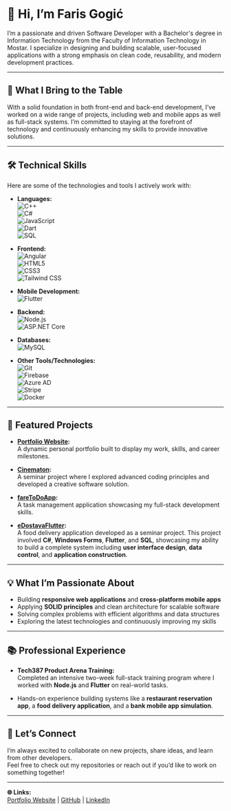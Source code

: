 # 👋 Hi, I’m Faris Gogić  

I’m a passionate and driven Software Developer with a Bachelor's degree in Information Technology from the Faculty of Information Technology in Mostar. I specialize in designing and building scalable, user-focused applications with a strong emphasis on clean code, reusability, and modern development practices. 

---

## 🚀 What I Bring to the Table  
With a solid foundation in both front-end and back-end development, I’ve worked on a wide range of projects, including web and mobile apps as well as full-stack systems. I’m committed to staying at the forefront of technology and continuously enhancing my skills to provide innovative solutions. 

---

## 🛠 Technical Skills  
Here are some of the technologies and tools I actively work with:  
- **Languages:**  
  ![C++](https://img.shields.io/badge/-C++-00599C?style=flat&logo=c%2B%2B&logoColor=white)  
  ![C#](https://img.shields.io/badge/-C%23-239120?style=flat&logo=c-sharp&logoColor=white)   
  ![JavaScript](https://img.shields.io/badge/-JavaScript-F7DF1E?style=flat&logo=javascript&logoColor=black)  
  ![Dart](https://img.shields.io/badge/-Dart-0175C2?style=flat&logo=dart&logoColor=white)  
  ![SQL](https://img.shields.io/badge/-SQL-4479A1?style=flat&logo=mysql&logoColor=white)  

- **Frontend:**  
  ![Angular](https://img.shields.io/badge/-Angular-DD0031?style=flat&logo=angular&logoColor=white)  
  ![HTML5](https://img.shields.io/badge/-HTML5-E34F26?style=flat&logo=html5&logoColor=white)  
  ![CSS3](https://img.shields.io/badge/-CSS3-1572B6?style=flat&logo=css3&logoColor=white)  
  ![Tailwind CSS](https://img.shields.io/badge/-Tailwind_CSS-38B2AC?style=flat&logo=tailwind-css&logoColor=white)  

- **Mobile Development:**  
  ![Flutter](https://img.shields.io/badge/-Flutter-02569B?style=flat&logo=flutter&logoColor=white)  

- **Backend:**  
  ![Node.js](https://img.shields.io/badge/-Node.js-339933?style=flat&logo=node.js&logoColor=white)  
  ![ASP.NET Core](https://img.shields.io/badge/-ASP.NET_Core-512BD4?style=flat&logo=.net&logoColor=white)  

- **Databases:**  
  ![MySQL](https://img.shields.io/badge/-MySQL-4479A1?style=flat&logo=mysql&logoColor=white)  

- **Other Tools/Technologies:**  
  ![Git](https://img.shields.io/badge/-Git-F05032?style=flat&logo=git&logoColor=white)  
  ![Firebase](https://img.shields.io/badge/-Firebase-FFCA28?style=flat&logo=firebase&logoColor=black)  
  ![Azure AD](https://img.shields.io/badge/-Azure_AD-0078D4?style=flat&logo=microsoft-azure&logoColor=white)  
  ![Stripe](https://img.shields.io/badge/-Stripe-008CDD?style=flat&logo=stripe&logoColor=white)  
  ![Docker](https://img.shields.io/badge/-Docker-2496ED?style=flat&logo=docker&logoColor=white)  

---

## 🌟 Featured Projects  

- **[Portfolio Website](https://farisgogic.github.io/portfolio/):**  
  A dynamic personal portfolio built to display my work, skills, and career milestones.

- **[Cinematon](https://github.com/farisgogic/Cinematon):**  
  A seminar project where I explored advanced coding principles and developed a creative software solution.  

- **[fareToDoApp](https://github.com/farisgogic/fareToDoApp):**  
  A task management application showcasing my full-stack development skills.  

- **[eDostavaFlutter](https://github.com/farisgogic/eDostavaFlutter):**  
  A food delivery application developed as a seminar project. This project involved **C#**, **Windows Forms**, **Flutter**, and **SQL**, showcasing my ability to build a complete system including **user interface    design**, **data control**, and **application construction**.  


---

## 💡 What I’m Passionate About  
- Building **responsive web applications** and **cross-platform mobile apps**  
- Applying **SOLID principles** and clean architecture for scalable software  
- Solving complex problems with efficient algorithms and data structures  
- Exploring the latest technologies and continuously improving my skills  

---

## 📚 Professional Experience  
- **Tech387 Product Arena Training:**  
  Completed an intensive two-week full-stack training program where I worked with **Node.js** and **Flutter** on real-world tasks.  

- Hands-on experience building systems like a **restaurant reservation app**, a **food delivery application**, and a **bank mobile app simulation**.  

---

## 🤝 Let’s Connect  
I’m always excited to collaborate on new projects, share ideas, and learn from other developers.  
Feel free to check out my repositories or reach out if you’d like to work on something together!  

---

**🌐 Links:**  
[Portfolio Website](https://farisgogic.github.io/portfolio/) | [GitHub](https://github.com/farisgogic) | [LinkedIn](https://www.linkedin.com/in/faris-gogic/)
